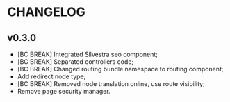 CHANGELOG
=========

v0.3.0
-----

 * [BC BREAK] Integrated Silvestra seo component;
 * [BC BREAK] Separated controllers code;
 * [BC BREAK] Changed routing bundle namespace to routing component;
 * Add redirect node type;
 * [BC BREAK] Removed node translation online, use route visibility;
 * Remove page security manager.

